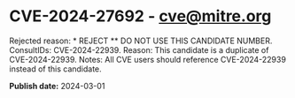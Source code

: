 # CVE-2024-27692 - cve@mitre.org

Rejected reason: * REJECT ** DO NOT USE THIS CANDIDATE NUMBER. ConsultIDs: CVE-2024-22939. Reason: This candidate is a duplicate of CVE-2024-22939. Notes: All CVE users should reference CVE-2024-22939 instead of this candidate.

**Publish date:** 2024-03-01
